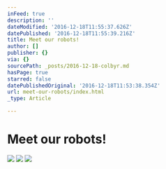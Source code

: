 ```yaml
---
inFeed: true
description: ''
dateModified: '2016-12-18T11:55:37.626Z'
datePublished: '2016-12-18T11:55:39.216Z'
title: Meet our robots!
author: []
publisher: {}
via: {}
sourcePath: _posts/2016-12-18-colbyr.md
hasPage: true
starred: false
datePublishedOriginal: '2016-12-18T11:53:38.354Z'
url: meet-our-robots/index.html
_type: Article

---
```

# Meet our robots!
![](https://the-grid-user-content.s3-us-west-2.amazonaws.com/594c6326-5c14-47c0-8a5a-913012448aae.png)
![](https://the-grid-user-content.s3-us-west-2.amazonaws.com/09150a2c-e6cc-4d1e-8be6-b8cba2846c54.gif)
![](https://the-grid-user-content.s3-us-west-2.amazonaws.com/fac763ea-66fb-45fa-9893-157b717d1f21.jpg)